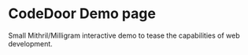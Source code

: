 CodeDoor Demo page
========================================

Small Mithril/Milligram interactive demo to tease the capabilities of web development.

